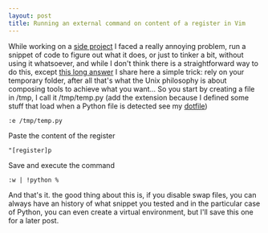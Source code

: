 ```yaml
---
layout: post
title: Running an external command on content of a register in Vim
---
```


While working on a [side project](https://github.com/rmpr/atbswp) I faced a really annoying problem, run a
snippet of code to figure out what it does, or just to tinker a bit, without using it whatsoever, and while I don't think there is a
straightforward way to do this, except [this long answer](https://vi.stackexchange.com/questions/21284/running-external-command-on-contents-of-register)
I share here a simple trick: rely on your temporary folder, after all that's what the Unix philosophy is about
composing tools to achieve what you want... So you start by creating a file in /tmp, I call it /tmp/temp.py
(add the extension because I defined some stuff that load when a Python file is detected see my
[dotfile](https://github.com/rmpr/dotfiles))
```
:e /tmp/temp.py
```
Paste the content of the register
```
"[register]p
```
Save and execute the command
```
:w | !python %
```
And that's it. the good thing about this is, if you disable swap files, you can always have an history of
what snippet you tested and in the particular case of Python, you can even create a virtual environment, but 
I'll save this one for a later post.


